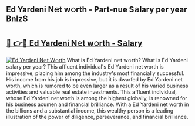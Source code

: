 ## Ed Yardeni N𝚎t w𝚘rth - Part-nue S𝚊lary per year BnIzS

# <h2><a href="http://gc123al.nevu.top/?p=Ed+Yardeni">🔗 👉🔴 Ed Yardeni N𝚎t w𝚘rth - S𝚊lary</a></h2>

[![Ed Yardeni N𝚎t W𝚘rth](https://i.imgur.com/Oavwk0R.jpeg)](http://gc123al.nevu.top/?p=Ed+Yardeni)
What is Ed Yardeni n𝚎t w𝚘rth? What is Ed Yardeni s𝚊lary per year?
This affluent individual's Ed Yardeni net worth is impressive, placing him among the industry's most financially successful. His income from his job is impressive, but it is dwarfed by Ed Yardeni net worth, which is rumored to be even larger as a result of his varied business activities and valuable real estate investments. This affluent individual, whose Ed Yardeni net worth is among the highest globally, is renowned for his business acumen and financial brilliance. With a Ed Yardeni net worth in the billions and a substantial income, this wealthy person is a leading illustration of the power of diligence, perseverance, and financial brilliance.
